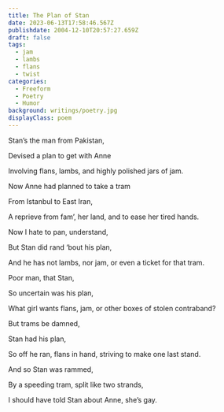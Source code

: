 ```yaml
---
title: The Plan of Stan
date: 2023-06-13T17:58:46.567Z
publishdate: 2004-12-10T20:57:27.659Z
draft: false
tags:
  - jam
  - lambs
  - flans
  - twist
categories:
  - Freeform
  - Poetry
  - Humor
background: writings/poetry.jpg
displayClass: poem
---
```


Stan’s the man from Pakistan,

Devised a plan to get with Anne

Involving flans, lambs, and highly polished jars of jam.

<!--more-->

Now Anne had planned to take a tram

From Istanbul to East Iran,

A reprieve from fam’, her land, and to ease her tired hands.

Now I hate to pan, understand,

But Stan did rand ‘bout his plan,

And he has not lambs, nor jam, or even a ticket for that tram.

Poor man, that Stan,

So uncertain was his plan,

What girl wants flans, jam, or other boxes of stolen contraband?

But trams be damned,

Stan had his plan,

So off he ran, flans in hand, striving to make one last stand.

And so Stan was rammed,

By a speeding tram, split like two strands,

I should have told Stan about Anne, she’s gay.
